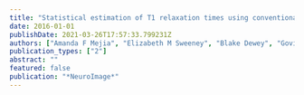 ```yaml
---
title: "Statistical estimation of T1 relaxation times using conventional magnetic resonance imaging"
date: 2016-01-01
publishDate: 2021-03-26T17:57:33.799231Z
authors: ["Amanda F Mejia", "Elizabeth M Sweeney", "Blake Dewey", "Govind Nair", "Pascal Sati", "Colin Shea", "Daniel S Reich", "Russell T Shinohara"]
publication_types: ["2"]
abstract: ""
featured: false
publication: "*NeuroImage*"
---
```


